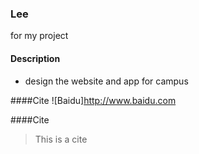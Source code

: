 ### Lee
for my project

#### Description

* design the website and app for campus

####Cite
![Baidu]http://www.baidu.com

####Cite
> This is a cite
